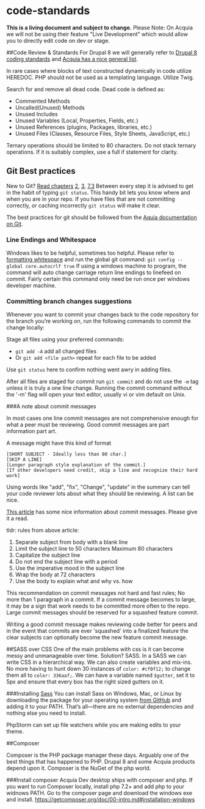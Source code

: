 # code-standards

**This is a living document and subject to change.**
Please Note: On Acquia we will not be using their feature "Live Development" which would allow you to directly edit code on dev or stage.

##Code Review & Standards
For Drupal 8 we will generally refer to [Drupal 8 coding standards](https://www.drupal.org/docs/develop/standards)  and [Acquia has a nice general list](https://docs.acquia.com/blt/developer/code-review/).

In rare cases where blocks of text constructed dynamically in code utilize HEREDOC. PHP should not be used as a templating language.  Utilize Twig.

Search for and remove all dead code.
Dead code is defined as:
- Commented Methods
- Uncalled(Unused) Methods
- Unused Includes
- Unused Variables (Local, Properties, Fields, etc.)
- Unused References (plugins, Packages, libraries, etc.)
- Unused Files (Classes, Resource Files, Style Sheets, JavaScript, etc.)

Ternary operations should be limited to 80 characters. Do not stack ternary operations.  If it is suitably complex, use a full if statement for clarity.

## Git Best practices
New to Git? [Read chapters](https://git-scm.com/book/en/v2) [2](https://git-scm.com/book/en/v2/Git-Basics-Getting-a-Git-Repository), [3](https://git-scm.com/book/en/v2/Git-Branching-Branches-in-a-Nutshell), [7.3](https://git-scm.com/book/en/v2/Git-Tools-Stashing-and-Cleaning)
Between every step it is advised to get in the habit of typing `git status`. This handy bit lets you know where and when you are in your repo. If you have files that are not committing correctly, or caching incorrectly `git status` will make it clear.

The best practices for git should be followed from the [Aquia documentation on Git](https://docs.acquia.com/acquia-cloud/develop/repository/git/). 

### Line Endings and Whitespace
Windows likes to be helpful, sometimes too helpful.  Please refer to [formatting whitespace](https://git-scm.com/book/en/v2/Customizing-Git-Git-Configuration#_formatting_and_whitespace) and run the global git command:
`git config --global core.autocrlf true` 
If using a windows machine to program, the command will auto change carriage return line endings to linefeed on commit. Fairly certain this command only need be run once per windows developer machine.

### Committing branch changes suggestions
Whenever you want to commit your changes back to the code repository for the branch you’re working on, run the following commands to commit the change locally:

Stage all files using your preferred commands:
- `git add -A`  add all changed files
- Or `git add <file path>`  repeat for each file to be added

Use `git status` here to confirm nothing went awry in adding files.

After all files are staged for commit run `git commit` and do not use the `-m` tag unless it is truly a one line change.  Running the commit command without the '-m' flag will open your text editor, usually vi or vim default on Unix.

###A note about commit messages

In most cases one line commit messages are not comprehensive enough for what a peer must be reviewing. Good commit messages are part information part art.

A message might have this kind of format
```
[SHORT SUBJECT - Ideally less than 80 char.]
[SKIP A LINE]
[Longer paragraph style explanation of the commit.]
[If other developers need credit, skip a line and recognize their hard work]
```
Using words like "add", "fix", "Change", "update" in the summary can tell your code reviewer lots about what they should be reviewing. A list can be nice.

[This article](https://chris.beams.io/posts/git-commit/) has some nice information about commit messages. Please give it a read.

tldr: rules from above article:
1. Separate subject from body with a blank line
1. Limit the subject line to 50 characters Maximum 80 characters
1. Capitalize the subject line
1. Do not end the subject line with a period
1. Use the imperative mood in the subject line
1. Wrap the body at 72 characters
1. Use the body to explain what and why vs. how

This recommendation on commit messages not hard and fast rules; No more than 1 paragraph in a commit. If a commit message becomes to large, it may be a sign that work needs to be committed more often to the repo. Large commit messages should be reserved for a squashed feature commit.

Writing a good commit message makes reviewing code better for peers and in the event that commits are ever 'squashed' into a finalized feature the clear subjects can optionally become the new feature commit message. 

##SASS over CSS
One of the main problems with css is it can become messy and unmanageable over time. Solution? SASS.  In a SASS we can write CSS in a hierarchical way. We can also create variables and mix-ins.  No more having to hunt down 30 instances of `color: #cf0f12;` to change them all to `color: 336aaf;`. We can have a variable named `$gutter`, set it to 5px and ensure that every box has the right sized gutters on it.

###Installing  [Sass](https://sass-lang.com/install)
You can install Sass on Windows, Mac, or Linux by downloading the package for your operating system [from GitHub](https://github.com/sass/dart-sass/releases/tag/1.22.10) and adding it to your PATH. That’s all—there are no external dependencies and nothing else you need to install.

PhpStorm can set up file watchers while you are making edits to your theme.

##Composer

Composer is the PHP package manager these days. Arguably one of the best things that has happened to PHP. Drupal 8 and some Acquia products depend upon it. Composer is the NuGet of the php world.

###Install composer 
Acquia Dev desktop ships with composer and php.  If you want to run Composer locally, install php 7.2+ and add php to your widnows PATH. Go to the composer page and download the windows exe and install. https://getcomposer.org/doc/00-intro.md#installation-windows




